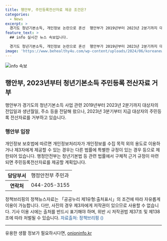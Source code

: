 ```yaml
---
title: 행안부, 주민등록전산자료 제공 조건은?
categories:
  - News
excerpt: >
  경기도 청년기본소득, 개인정보 논란으로 혼선  행안부가 2019년부터 2023년 2분기까지 대상자의 개인정보를 전달했으나, 2023년 3분기부터 주민등록 전산자료를 거부하고 있다. 행안부는 개인정보 보호법과 청년기본법 등 법률에 근거하여 주민등록전산자료를 제공할 계획이라고 밝혔다. 이로 인해 청년기본소득 사업이 논란의 중심에 있다. (자료출처=정책브리핑 www.korea.kr)
feature_text: >
  ## info 실시간 뉴스 속보입니다.

  경기도 청년기본소득, 개인정보 논란으로 혼선  행안부가 2019년부터 2023년 2분기까지 대상자의 개인정보를 전달했으나, 2023년 3분기부터 주민등록 전산자료를 거부하고 있다. 행안부는 개인정보 보호법과 청년기본법 등 법률에 근거하여 주민등록전산자료를 제공할 계획이라고 밝혔다. 이로 인해 청년기본소득 사업이 논란의 중심에 있다. (자료출처=정책브리핑 www.korea.kr)
image: 'https://www.behealthy4u.com/wp-content/uploads/2024/06/koreanews.jpg'
---
```


<p><img src="https://www.behealthy4u.com/wp-content/uploads/2024/06/koreanews.jpg" alt="info 속보" /></p>

<h2 data-ke-size="size26">행안부, 2023년부터 청년기본소득 주민등록 전산자료 거부</h2>

<p data-ke-size="size16">행안부가 경기도의 청년기본소득 사업 관련 2019년부터 2023년 2분기까지 대상자의 전입일과 생년월일, 주소 등을 전달해 왔으나, 2023년 3분기부터 지급 대상자의 주민등록 전산자료를 거부하고 있습니다.</p>

<h3>행안부 입장</h3>

<p data-ke-size="size16">개인정보 보호법에 따르면 개인정보처리자가 개인정보를 수집 목적 외의 용도로 이용하거나 제3자에게 제공할 수 있는 경우는 다른 법률에 특별한 규정이 있는 경우 등으로 제한되어 있습니다. 행정안전부는 청년기본법 등 관련 법률에서 구체적 근거 규정이 마련되면 주민등록전산자료를 제공할 계획입니다.</p>

<table>
    <tr>
        <th>담당부서</th>
        <td>행정안전부 주민과</td>
    </tr>
    <tr>
        <th>연락처</th>
        <td>044-205-3155</td>
    </tr>
</table>

<p data-ke-size="size16">정책브리핑의 정책뉴스자료는 「공공누리 제1유형:출처표시」의 조건에 따라 자유롭게 이용이 가능합니다. 다만, 사진의 경우 제3자에게 저작권이 있으므로 사용할 수 없습니다. 기사 이용 시에는 출처를 반드시 표기해야 하며, 위반 시 저작권법 제37조 및 제138조에 따라 처벌될 수 있습니다. <span style="color: #1a5490;">자료출처: 정책브리핑 ()</span></p>

<p><hr></p>
유용한 생활 정보가 필요하시다면, <a href="https://onioninfo.kr" rel="dofollow">onioninfo.kr</a>


